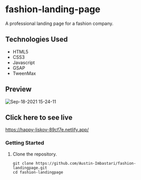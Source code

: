 # fashion-landing-page

A professional landing page for a fashion company.

## Technologies Used

- HTML5
- CSS3
- Javascript
- GSAP
- TweenMax

## Preview

![Sep-18-2021 15-24-11](https://user-images.githubusercontent.com/55529532/133910053-5004387e-0d4b-481b-9aa3-64a0a35f7ab0.gif)


## Click here to see live
https://happy-liskov-89cf7e.netlify.app/


### Getting Started

1. Clone the repository.

    ```shell
    git clone https://github.com/Austin-Imbastari/fashion-landingpage.git
    cd fashion-landingpage
    ```
